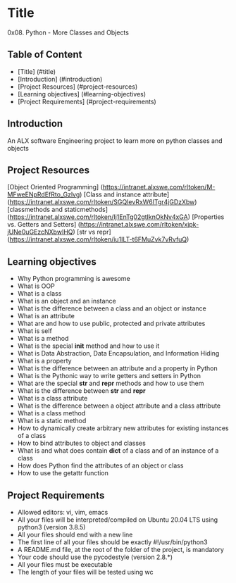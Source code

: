 # Title <a name='title'></a>
0x08. Python - More Classes and Objects
## Table of Content
* [Title] (#title)
* [Introduction] (#introduction)
* [Project Resources] (#project-resources)
* [Learning objectives] (#learning-objectives)
* [Project Requirements] (#project-requirements)
## Introduction
An ALX software Engineering project to learn more on python classes and objects
## Project Resources
[Object Oriented Programming] (https://intranet.alxswe.com/rltoken/M-MFweENpRdEfRto_Gzlvg)
[Class and instance attribute] (https://intranet.alxswe.com/rltoken/SGQIevRxW6lTgr4jGDzXbw)
[classmethods and staticmethods] (https://intranet.alxswe.com/rltoken/Ij1EnTg02gtIknOkNv4xGA)
[Properties vs. Getters and Setters] (https://intranet.alxswe.com/rltoken/xjpk-jUNe0uGEzcNXbwIHQ)
[str vs repr] (https://intranet.alxswe.com/rltoken/iu1ILT-t6FMuZvk7vRvfuQ)
## Learning objectives
* Why Python programming is awesome
* What is OOP
* What is a class
* What is an object and an instance
* What is the difference between a class and an object or instance
* What is an attribute
* What are and how to use public, protected and private attributes
* What is self
* What is a method
* What is the special __init__ method and how to use it
* What is Data Abstraction, Data Encapsulation, and Information Hiding
* What is a property
* What is the difference between an attribute and a property in Python
* What is the Pythonic way to write getters and setters in Python
* What are the special __str__ and __repr__ methods and how to use them
* What is the difference between __str__ and __repr__
* What is a class attribute
* What is the difference between a object attribute and a class attribute
* What is a class method
* What is a static method
* How to dynamically create arbitrary new attributes for existing instances of a class
* How to bind attributes to object and classes
* What is and what does contain __dict__ of a class and of an instance of a class
* How does Python find the attributes of an object or class
* How to use the getattr function
## Project Requirements
* Allowed editors: vi, vim, emacs
* All your files will be interpreted/compiled on Ubuntu 20.04 LTS using python3 (version 3.8.5)
* All your files should end with a new line
* The first line of all your files should be exactly #!/usr/bin/python3
* A README.md file, at the root of the folder of the project, is mandatory
* Your code should use the pycodestyle (version 2.8.*)
* All your files must be executable
* The length of your files will be tested using wc

